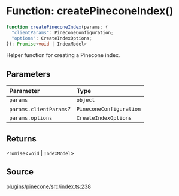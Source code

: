 # Function: createPineconeIndex()

```ts
function createPineconeIndex(params: {
  "clientParams": PineconeConfiguration;
  "options": CreateIndexOptions;
}): Promise<void | IndexModel>
```

Helper function for creating a Pinecone index.

## Parameters

| Parameter | Type |
| :------ | :------ |
| `params` | `object` |
| `params.clientParams`? | `PineconeConfiguration` |
| `params.options` | `CreateIndexOptions` |

## Returns

`Promise`\<`void` \| `IndexModel`\>

## Source

[plugins/pinecone/src/index.ts:238](https://github.com/firebase/genkit/blob/9cb10ef63dd6659f1a31ffd2367b7efa8acc10e5/js/plugins/pinecone/src/index.ts#L238)
